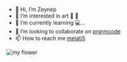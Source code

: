 - 👋 Hi, I’m Zeynep
- 👀 I’m interested in art :violin: :art:
- 🌱 I’m currently learning :computer:...
- 💞️ I’m looking to collaborate on [prgrmcode](https://github.com/prgrmfl)
- 📫 How to reach me [melati5](https://github.com/Melati5) 

<!---
Melati5/Melati5 is a ✨ special ✨ repository because its `README.md` (this file) appears on your GitHub profile.
You can click the Preview link to take a look at your changes.
--->




![my flower](https://i2.milimaj.com/i/milliyet/75/0x410/5f14697655427f1424633c37.jpg)
